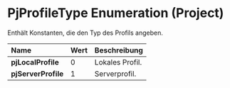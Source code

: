 
# PjProfileType Enumeration (Project)

Enthält Konstanten, die den Typ des Profils angeben.



|**Name**|**Wert**|**Beschreibung**|
|:-----|:-----|:-----|
|**pjLocalProfile**|0|Lokales Profil.|
|**pjServerProfile**|1|Serverprofil.|
